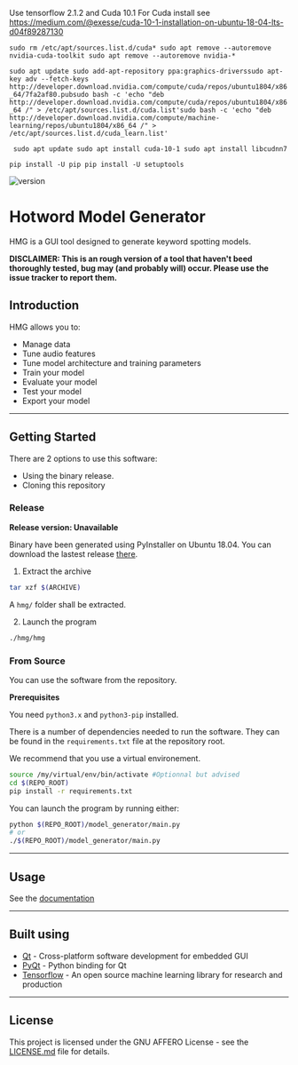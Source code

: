 Use tensorflow 2.1.2 and Cuda 10.1
For Cuda install see https://medium.com/@exesse/cuda-10-1-installation-on-ubuntu-18-04-lts-d04f89287130

`sudo rm /etc/apt/sources.list.d/cuda*
sudo apt remove --autoremove nvidia-cuda-toolkit
sudo apt remove --autoremove nvidia-*`

`sudo apt update
sudo add-apt-repository ppa:graphics-driverssudo apt-key adv --fetch-keys  http://developer.download.nvidia.com/compute/cuda/repos/ubuntu1804/x86_64/7fa2af80.pubsudo bash -c 'echo "deb http://developer.download.nvidia.com/compute/cuda/repos/ubuntu1804/x86_64 /" > /etc/apt/sources.list.d/cuda.list'sudo bash -c 'echo "deb http://developer.download.nvidia.com/compute/machine-learning/repos/ubuntu1804/x86_64 /" > /etc/apt/sources.list.d/cuda_learn.list'`

`
sudo apt update
sudo apt install cuda-10-1
sudo apt install libcudnn7`

`pip install -U pip
pip install -U setuptools`


![version](https://img.shields.io/github/manifest-json/v/linto-ai/hmg)

# Hotword Model Generator
HMG is a GUI tool designed to generate keyword spotting models.

**DISCLAIMER: This is an rough version of a tool that haven't beed thoroughly tested, bug may (and probably will) occur. Please use the issue tracker to report them.**

## Introduction
HMG allows you to:
* Manage data
* Tune audio features
* Tune model architecture and training parameters
* Train your model
* Evaluate your model
* Test your model
* Export your model
__________________
## Getting Started
There are 2 options to use this software:
* Using the binary release.
* Cloning this repository

### Release

**Release version: Unavailable** 

Binary have been generated using PyInstaller on Ubuntu 18.04.
You can download the lastest release [there](https://github.com/linto-ai/hmg/releases/download/0.3/hmg-v0.3-ubuntu.tar.gz).

1. Extract the archive
```bash
tar xzf $(ARCHIVE)
```
A ```hmg/``` folder shall be extracted.

2. Launch the program
```bash
./hmg/hmg
```
### From Source
You can use the software from the repository.

**Prerequisites**

You need ```python3.x``` and ```python3-pip``` installed.

There is a number of dependencies needed to run the software.
They can be found in the ```requirements.txt``` file at the repository root.

We recommend that you use a virtual environement.
```bash
source /my/virtual/env/bin/activate #Optionnal but advised
cd $(REPO_ROOT)
pip install -r requirements.txt
```

You can launch the program by running either:
```bash
python $(REPO_ROOT)/model_generator/main.py
# or
./$(REPO_ROOT)/model_generator/main.py
```
__________________
## Usage
See the [documentation](https://doc.linto.ai/#/client/custom_hotword)
__________________
## Built using

* [Qt](https://www.qt.io/) - Cross-platform software development for embedded GUI
* [PyQt](https://riverbankcomputing.com/software/pyqt/intro) - Python binding for Qt
* [Tensorflow](https://www.tensorflow.org) - An open source machine learning library for research and production

__________________
## License
This project is licensed under the GNU AFFERO License - see the [LICENSE.md](LICENSE.md) file for details.
